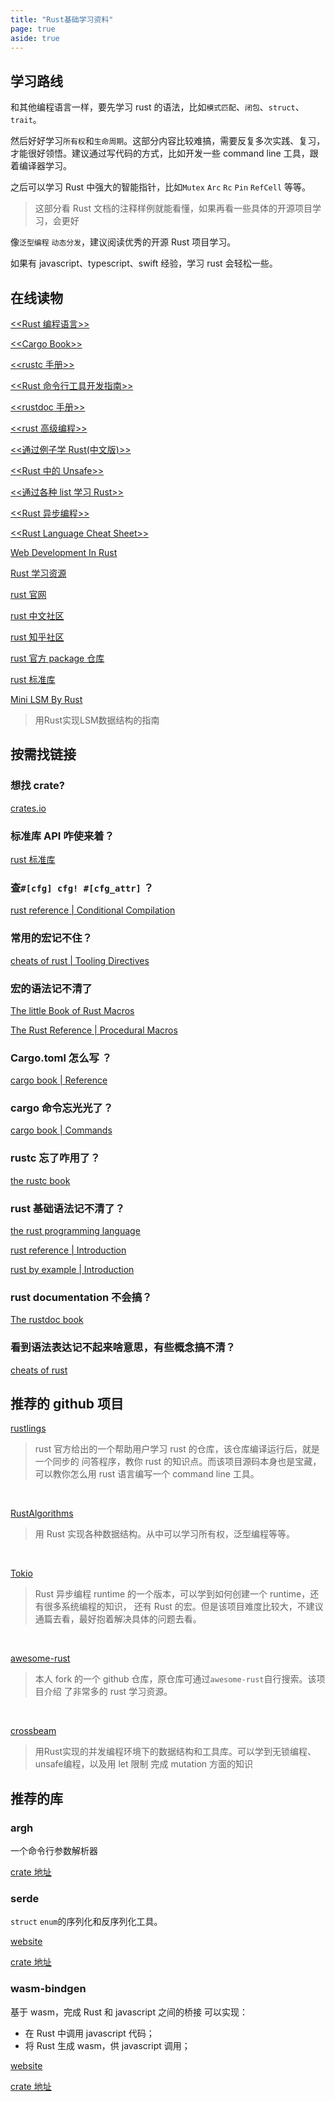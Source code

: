 ```yaml
---
title: "Rust基础学习资料"
page: true
aside: true
---
```


## 学习路线

和其他编程语言一样，要先学习 rust 的语法，比如`模式匹配`、`闭包`、`struct`、`trait`。

然后好好学习`所有权`和`生命周期`。这部分内容比较难搞，需要反复多次实践、复习，才能很好领悟。建议通过写代码的方式，比如开发一些 command line 工具，跟着编译器学习。

之后可以学习 Rust 中强大的智能指针，比如`Mutex` `Arc` `Rc` `Pin` `RefCell` 等等。

> 这部分看 Rust 文档的注释样例就能看懂，如果再看一些具体的开源项目学习，会更好

像`泛型编程` `动态分发`，建议阅读优秀的开源 Rust 项目学习。

如果有 javascript、typescript、swift 经验，学习 rust 会轻松一些。

## 在线读物

[<<Rust 编程语言\>\>](https://doc.rust-lang.org/book/ch19-03-advanced-traits.html#default-generic-type-parameters-and-operator-overloading)

[<<Cargo Book\>\>](https://doc.rust-lang.org/cargo/guide/dependencies.html)

[<<rustc 手册\>\>](https://doc.rust-lang.org/rustc/index.html)

[<<Rust 命令行工具开发指南\>\>](https://rust-cli.github.io/book/index.html)

[<<rustdoc 手册\>\>](https://doc.rust-lang.org/rustdoc/index.html)

[<<rust 高级编程\>\>](https://learnku.com/docs/nomicon/2018)

[<<通过例子学 Rust(中文版)\>\>](https://rustwiki.org/zh-CN/rust-by-example/fn/closures/output_parameters.html)

[<<Rust 中的 Unsafe\>\> ](https://doc.rust-lang.org/nightly/nomicon/)

[<<通过各种 list 学习 Rust\>\>](https://rust-unofficial.github.io/too-many-lists/)

[<<Rust 异步编程\>\>](https://rust-lang.github.io/async-book/)

[<<Rust Language Cheat Sheet\>\> ](https://cheats.rs/)

[Web Development In Rust](https://www.arewewebyet.org/)

[ Rust 学习资源](https://github.com/rcore-os/rCore/wiki/study-resource-of-system-programming-in-RUST)

[ rust 官网](https://www.rust-lang.org/zh-CN/learn)

[rust 中文社区](https://rustcc.cn/)

[rust 知乎社区](https://zhuanlan.zhihu.com/rust-lang)

[ rust 官方 package 仓库](https://crates.io/)

[ rust 标准库](https://doc.rust-lang.org/std/index.html)

[Mini LSM By Rust](https://skyzh.github.io/mini-lsm/00-preface.html)
> 用Rust实现LSM数据结构的指南

## 按需找链接

### 想找 crate?

[crates.io](https://crates.io/)

### 标准库 API 咋使来着？

[rust 标准库](https://doc.rust-lang.org/std/index.html)

### 查`#[cfg] cfg! #[cfg_attr]` ？

[rust reference | Conditional Compilation](https://doc.rust-lang.org/reference/conditional-compilation.html)

### 常用的宏记不住？

[cheats of rust | Tooling Directives](https://cheats.rs/#tooling-directives)

### 宏的语法记不清了
[The little Book of Rust Macros](https://veykril.github.io/tlborm/decl-macros/minutiae/scoping.html)

[The Rust Reference | Procedural Macros](https://doc.rust-lang.org/reference/procedural-macros.html)

### Cargo.toml 怎么写 ？

[cargo book | Reference](https://doc.rust-lang.org/cargo/reference/index.html)

### cargo 命令忘光光了？

[cargo book | Commands](https://doc.rust-lang.org/cargo/commands/index.html)

### rustc 忘了咋用了？

[the rustc book](https://doc.rust-lang.org/rustc/index.html)

### rust 基础语法记不清了？

[the rust programming language](https://doc.rust-lang.org/book/title-page.html)

[rust reference | Introduction](https://doc.rust-lang.org/reference/introduction.html)

[rust by example | Introduction](https://doc.rust-lang.org/stable/rust-by-example/index.html)

### rust documentation 不会搞？
[The rustdoc book](https://doc.rust-lang.org/rustdoc/what-is-rustdoc.html)

### 看到语法表达记不起来啥意思，有些概念搞不清？

[cheats of rust](https://cheats.rs)

## 推荐的 github 项目

[rustlings](https://github.com/rust-lang/rustlings.git)

> rust 官方给出的一个帮助用户学习 rust 的仓库，该仓库编译运行后，就是一个同步的
> 问答程序，教你 rust 的知识点。而该项目源码本身也是宝藏，可以教你怎么用 rust
> 语言编写一个 command line 工具。

<br>

[RustAlgorithms](https://github.com/TheAlgorithms/Rust.git)

> 用 Rust 实现各种数据结构。从中可以学习所有权，泛型编程等等。

<br>

[Tokio](https://github.com/tokio-rs/tokio.git)

> Rust 异步编程 runtime 的一个版本，可以学到如何创建一个 runtime，还有很多系统编程的知识，
> 还有 Rust 的宏。但是该项目难度比较大，不建议通篇去看，最好抱着解决具体的问题去看。

<br>

[awesome-rust](https://github.com/zhangzhuang15/awesome-rust.git)

> 本人 fork 的一个 github 仓库，原仓库可通过`awesome-rust`自行搜索。该项目介绍
> 了非常多的 rust 学习资源。

<br>

[crossbeam](https://github.com/crossbeam-rs/crossbeam)

> 用Rust实现的并发编程环境下的数据结构和工具库。可以学到无锁编程、unsafe编程，以及用 let 限制
> 完成 mutation 方面的知识

## 推荐的库

### argh

一个命令行参数解析器

[crate 地址](https://crates.io/crates/argh)

### serde

`struct` `enum`的序列化和反序列化工具。

[website](https://serde.rs/field-attrs.html)

[crate 地址](https://crates.io/crates/serde)

### wasm-bindgen

基于 wasm，完成 Rust 和 javascript 之间的桥接
可以实现：

- 在 Rust 中调用 javascript 代码；
- 将 Rust 生成 wasm，供 javascript 调用；

[website](https://rustwasm.github.io/docs/wasm-bindgen/examples/closures.html)

[crate 地址](https://crates.io/crates/wasm-bindgen)

<Giscus />
